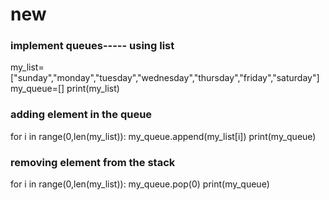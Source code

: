 # new
### implement queues----- using list 

my_list=["sunday","monday","tuesday","wednesday","thursday","friday","saturday"]
my_queue=[]
print(my_list)

### adding element in the queue

for i in range(0,len(my_list)):
    my_queue.append(my_list[i])
    print(my_queue)

### removing element from the stack

for i in range(0,len(my_list)):
    my_queue.pop(0)
    print(my_queue)
